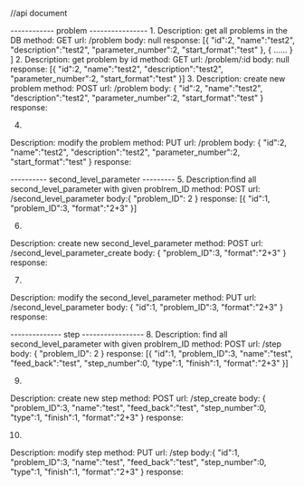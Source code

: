 //api document

------------  problem  ----------------
1. 
Description: get all problems in the DB
method: GET
url: /problem
body: null
response:
    [{
        "id":2,
        "name":"test2",
        "description":"test2",
        "parameter_number":2,
        "start_format":"test"
    },
    {
        ......
    }
    ]
2. 
Description: get problem by id
method: GET
url: /problem/:id
body: null
response:
    [{
        "id":2,
        "name":"test2",
        "description":"test2",
        "parameter_number":2,
        "start_format":"test"
    }]
3.
Description: create new problem
method: POST
url: /problem
body: {
        "id":2,
        "name":"test2",
        "description":"test2",
        "parameter_number":2,
        "start_format":"test"
      }
response:

4.
Description: modify the problem
method: PUT
url: /problem
body: {
         "id":2,
         "name":"test2",
         "description":"test2",
         "parameter_number":2,
         "start_format":"test"
       }
response:

----------  second_level_parameter ---------
5.
Description:find all second_level_parameter with given problrem_ID
method: POST
url: /second_level_parameter
body:{
        "problem_ID": 2
     }
response:
    [{
        "id":1,
        "problem_ID":3,
        "format":"2+3"
    }]

6.
Description: create new second_level_parameter
method: POST
url: /second_level_parameter_create
body:
         {
             "problem_ID":3,
             "format":"2+3"
         }
response:

7.
Description: modify the second_level_parameter
method: PUT
url: /second_level_parameter
body:
         {
             "id":1,
             "problem_ID":3,
             "format":"2+3"
         }
response:
    
--------------  step -----------------
8.
Description: find all second_level_parameter with given problrem_ID
method: POST
url: /step
body:
     {
        "problem_ID": 2
     }
response:
[{
        "id":1,
        "problem_ID":3,
        "name":"test",
        "feed_back":"test",
        "step_number":0,
        "type":1,
        "finish":1,
        "format":"2+3"
 }]

9.
Description: create new step
method: POST
url: /step_create
body: {
              "problem_ID":3,
              "name":"test",
              "feed_back":"test",
              "step_number":0,
              "type":1,
              "finish":1,
              "format":"2+3"
       }
response:

10.
Description: modify step
method: PUT
url: /step
body:{
             "id":1,
             "problem_ID":3,
             "name":"test",
             "feed_back":"test",
             "step_number":0,
             "type":1,
             "finish":1,
             "format":"2+3"
      }
response: